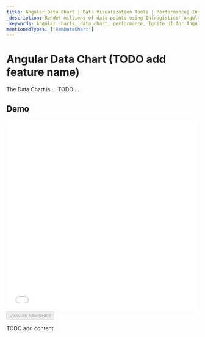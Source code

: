```yaml
---
title: Angular Data Chart | Data Visualization Tools | Performance| Infragistics
_description: Render millions of data points using Infragistics' Angular charts control at super fast speed. Check out the Ignite UI for Angular graph's high performance!
_keywords: Angular charts, data chart, performance, Ignite UI for Angular, Infragistics
mentionedTypes: ['XamDataChart']
---
```


# Angular Data Chart (TODO add feature name)

The Data Chart is ... TODO ...

## Demo

<div class="sample-container loading" style="height: 500px">
    <iframe id="data-chart-chart-performance-iframe" src='{environment:dvDemosBaseUrl}/charts/data-chart-chart-performance' width="100%" height="100%" seamless frameBorder="0" onload="onXPlatSampleIframeContentLoaded(this);"></iframe>
</div>
<div>
    <button data-localize="stackblitz" disabled class="stackblitz-btn" data-iframe-id="data-chart-chart-performance-iframe" data-demos-base-url="{environment:dvDemosBaseUrl}">View on StackBlitz
    </button>


</div>

<div class="divider--half"></div>

TODO add content
